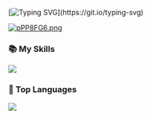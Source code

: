 [![Typing SVG](https://readme-typing-svg.herokuapp.com?color=%2336BCF7&center=true&vCenter=true&width=600&lines=👋Hi+there!+Good+to+see+you+on+my+Github+page!)](https://git.io/typing-svg)

[![pPP8FG6.png](https://s1.ax1x.com/2023/08/02/pPP8FG6.png)](https://imgse.com/i/pPP8FG6)

### 📚 My Skills

![](https://skillicons.dev/icons?perline=15&i=github,git,c,cpp,vscode,js,react,mongo,md)

### 🦁 Top Languages

![](https://github-readme-stats-ten-gilt.vercel.app/api/top-langs/?username=qzlu-cyber&layout=compact&theme=dark)

<!--
**qzlu-cyber/qzlu-cyber** is a ✨ _special_ ✨ repository because its `README.md` (this file) appears on your GitHub profile.

Here are some ideas to get you started:

- 🔭 I’m currently working on ...
- 🌱 I’m currently learning ...
- 👯 I’m looking to collaborate on ...
- 🤔 I’m looking for help with ...
- 💬 Ask me about ...
- 📫 How to reach me: ...
- 😄 Pronouns: ...
- ⚡ Fun fact: ...
-->
